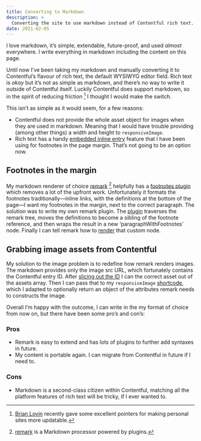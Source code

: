 ```yaml
---
title: Converting to Markdown
description: > 
  Converting the site to use markdown instead of Contentful rich text.
date: 2021-02-05
---
```


I love markdown, it’s simple, extendable, future-proof, and used _almost_
everywhere. I write everything in markdown including the content on this page.

Until now I’ve been taking my markdown and manually converting it to
Contentful’s flavour of rich text, the default WYSIWYG editor field. Rich text
is _okay_ but it’s not as simple as markdown, and there’s no way to write it
outside of Contentful itself. Luckily Contentful does support markdown, so in
the spirit of reducing friction [^1] I thought I would
make the switch.

[^1]: [Brian Lovin][brian] recently gave some excellent pointers for making personal sites more updatable.

[brian]: https://brianlovin.com/overthought/reasons-you-arent-updating-your-personal-site 

This isn’t as simple as it would seem, for a few reasons:

- Contentful does not provide the whole asset object for images when they are
  used in markdown. Meaning that I would have trouble providing (among other
  things) a width and height to `responsiveImage`.
- Rich text has a handy [embedded inline entry][eie] feature that I have been
  using for footnotes in the page margin. That’s not going to be an option now.

[eie]: https://www.contentful.com/developers/docs/concepts/rich-text/#embedded-and-linked-entries 

## Footnotes in the margin

My markdown renderer of choice [remark] [^2] helpfully has a [footnotes plugin][footplug] which removes
a lot of the upfront work. Unfortunately it formats the footnotes
traditionally—inline links, with the definitions at the bottom of the page—I
want my footnotes in the margin, next to the correct paragraph. The solution
was to write my own remark plugin. The [plugin][custom] traverses the remark
tree, moves the definitions to become a sibling of the footnote reference, and
then wraps the result in a new ‘paragraphWithFootnotes’ node. Finally I can
tell remark how to [render] that custom node.

[^2]: [remark] is a Markdown processor powered by plugins.

[remark]: https://remark.js.org
[footplug]: https://github.com/remarkjs/remark-footnotes
[custom]: https://github.com/LkeMitchll/interroban.gg/blob/006fe925f8a48723e0e0c2aff5bdf760102687ed/helpers/footnotes.js
[render]: https://github.com/LkeMitchll/interroban.gg/blob/7206dbf9db2a2e2c43575dc3748ebc857b9e9d88/shortcodes/markdown.js#L23

## Grabbing image assets from Contentful

My solution to the image problem is to redefine how remark renders images. The
markdown provides only the image src URL, which fortunately contains the
Contentful entry ID. After [slicing out the ID][ids] I can the correct asset
out of the assets array. Then I can pass that to my `responsiveImage`
[shortcode][short], which I adapted to optionally return an object of the
attributes remark needs to constructs the image.

[ids]: https://github.com/LkeMitchll/interroban.gg/blob/7206dbf9db2a2e2c43575dc3748ebc857b9e9d88/shortcodes/markdown.js#L28 
[short]: https://github.com/LkeMitchll/interroban.gg/blob/cc508424c492d7f296f1cdb8c72d08e27b773244/shortcodes/responsiveImage.js 

Overall I’m happy with the outcome, I can write in the my format of choice from
now on, but there have been some pro’s and con’s:

### Pros

- Remark is easy to extend and has lots of plugins to further add syntaxes in
  future.
- My content is portable again. I can migrate from Contentful in future if I
  need to.

### Cons

- Markdown is a second-class citizen within Contentful, matching all the
  platform features of rich text will be tricky, if I ever wanted to.
